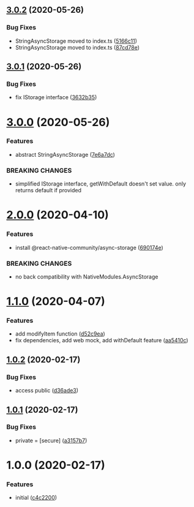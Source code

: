 ## [3.0.2](https://github.com/roborox/typed-async-storage/compare/v3.0.1...v3.0.2) (2020-05-26)


### Bug Fixes

* StringAsyncStorage moved to index.ts ([5166c11](https://github.com/roborox/typed-async-storage/commit/5166c114186e05bb1f2507a4bf7f42126d3ee691))
* StringAsyncStorage moved to index.ts ([87cd78e](https://github.com/roborox/typed-async-storage/commit/87cd78eabd418a9a8f0087c374721bc5fab99884))

## [3.0.1](https://github.com/roborox/typed-async-storage/compare/v3.0.0...v3.0.1) (2020-05-26)


### Bug Fixes

* fix IStorage interface ([3632b35](https://github.com/roborox/typed-async-storage/commit/3632b35c24a0dcfc8e5ce82165b0bfb7123d2067))

# [3.0.0](https://github.com/roborox/typed-async-storage/compare/v2.0.0...v3.0.0) (2020-05-26)


### Features

* abstract StringAsyncStorage ([7e6a7dc](https://github.com/roborox/typed-async-storage/commit/7e6a7dc13a778a376c331501bb25e3f8494920d6))


### BREAKING CHANGES

* simplified IStorage interface, getWithDefault doesn't set value. only returns default if provided

# [2.0.0](https://github.com/roborox/typed-async-storage/compare/v1.1.0...v2.0.0) (2020-04-10)


### Features

* install @react-native-community/async-storage ([690174e](https://github.com/roborox/typed-async-storage/commit/690174e2bcc33fbf66805b85b26e0412323470f8))


### BREAKING CHANGES

* no back compatibility with NativeModules.AsyncStorage

# [1.1.0](https://github.com/roborox/typed-async-storage/compare/v1.0.2...v1.1.0) (2020-04-07)


### Features

* add modifyItem function ([d52c9ea](https://github.com/roborox/typed-async-storage/commit/d52c9ea7a540f28668ee22d00fefeb9a236f4f21))
* fix dependencies, add web mock, add withDefault feature ([aa5410c](https://github.com/roborox/typed-async-storage/commit/aa5410c9a019127144858d30f03b431981abf285))

## [1.0.2](https://github.com/roborox/typed-async-storage/compare/v1.0.1...v1.0.2) (2020-02-17)


### Bug Fixes

* access public ([d36ade3](https://github.com/roborox/typed-async-storage/commit/d36ade3f435265d2e2695acb4bfe2bab65aca76c))

## [1.0.1](https://github.com/roborox/typed-async-storage/compare/v1.0.0...v1.0.1) (2020-02-17)


### Bug Fixes

* private = [secure] ([a3157b7](https://github.com/roborox/typed-async-storage/commit/a3157b7b718360901bd5fd8765d29a7739682a8b))

# 1.0.0 (2020-02-17)


### Features

* initial ([c4c2200](https://github.com/roborox/typed-async-storage/commit/c4c220019223e485765114ec7c51f9d788ebde9b))
